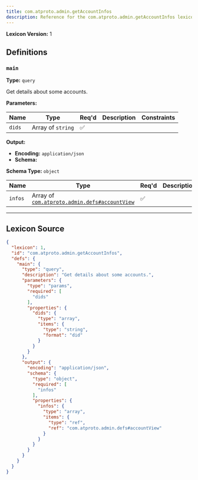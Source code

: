 ```yaml
---
title: com.atproto.admin.getAccountInfos
description: Reference for the com.atproto.admin.getAccountInfos lexicon
---
```

**Lexicon Version:** 1

## Definitions

<a name="main"></a>
### `main`

**Type:** `query`

Get details about some accounts.

**Parameters:**

| Name | Type | Req'd  | Description | Constraints |
|------|------|----------|-------------|-------------|
| `dids` | Array of `string` | ✅  |  |  |
**Output:**

- **Encoding:** `application/json`
- **Schema:**

**Schema Type:** `object`

| Name | Type | Req'd  | Description | Constraints |
|------|------|----------|-------------|-------------|
| `infos` | Array of [`com.atproto.admin.defs#accountView`](lexicons/com/atproto/admin/defs#accountView) | ✅  |  |  |

---

## Lexicon Source
```json
{
  "lexicon": 1,
  "id": "com.atproto.admin.getAccountInfos",
  "defs": {
    "main": {
      "type": "query",
      "description": "Get details about some accounts.",
      "parameters": {
        "type": "params",
        "required": [
          "dids"
        ],
        "properties": {
          "dids": {
            "type": "array",
            "items": {
              "type": "string",
              "format": "did"
            }
          }
        }
      },
      "output": {
        "encoding": "application/json",
        "schema": {
          "type": "object",
          "required": [
            "infos"
          ],
          "properties": {
            "infos": {
              "type": "array",
              "items": {
                "type": "ref",
                "ref": "com.atproto.admin.defs#accountView"
              }
            }
          }
        }
      }
    }
  }
}
```

